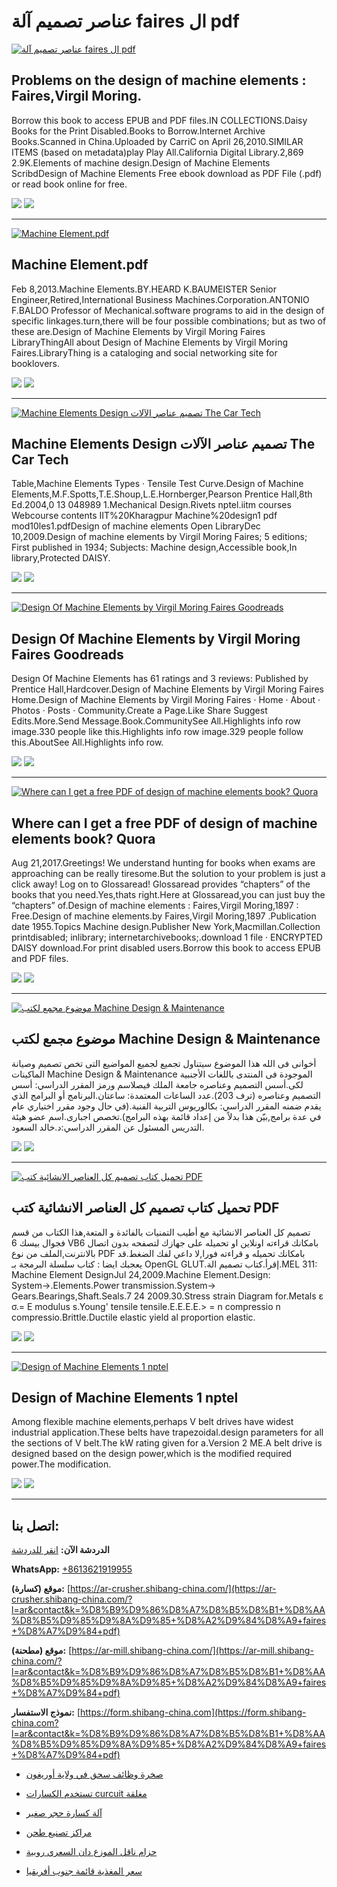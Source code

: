 # عناصر تصميم آلة faires ال pdf

<a href="https://swt.shibang-china.com/?l=ar&img&k=%D8%B9%D9%86%D8%A7%D8%B5%D8%B1+%D8%AA%D8%B5%D9%85%D9%8A%D9%85+%D8%A2%D9%84%D8%A9+faires+%D8%A7%D9%84+pdf" target="_blank">![عناصر تصميم آلة faires ال pdf](http://static.shibang-china.com/all-800x300/362.jpg)</a>

## Problems on the design of machine elements : Faires,Virgil Moring.
Borrow this book to access EPUB and PDF files.IN COLLECTIONS.Daisy Books for the Print Disabled.Books to Borrow.Internet Archive Books.Scanned in China.Uploaded by CarriC on April 26,2010.SIMILAR ITEMS (based on metadata)play Play All.California Digital Library.2,869 2.9K.Elements of machine design.Design of Machine Elements ScribdDesign of Machine Elements Free ebook download as PDF File (.pdf) or read book online for free.


<a href="https://whatsapp.shibangsoft.com/WhatsApp.php" target="_blank" title="WhatsApp">![](http://static.shibang-china.com/icon/whatsapp.png)</a> <a href="https://swt.shibang-china.com/?l=ar&icon&k=%D8%B9%D9%86%D8%A7%D8%B5%D8%B1+%D8%AA%D8%B5%D9%85%D9%8A%D9%85+%D8%A2%D9%84%D8%A9+faires+%D8%A7%D9%84+pdf" target="_blank">![](http://static.shibang-china.com/icon/chat-ar.png)</a>

---

<a href="https://swt.shibang-china.com/?l=ar&img&k=%D8%B9%D9%86%D8%A7%D8%B5%D8%B1+%D8%AA%D8%B5%D9%85%D9%8A%D9%85+%D8%A2%D9%84%D8%A9+faires+%D8%A7%D9%84+pdf" target="_blank">![Machine Element.pdf](http://static.shibang-china.com/all-800x300/1319.jpg)</a>

## Machine Element.pdf
Feb 8,2013.Machine Elements.BY.HEARD K.BAUMEISTER Senior Engineer,Retired,International Business Machines.Corporation.ANTONIO F.BALDO Professor of Mechanical.software programs to aid in the design of specific linkages.turn,there will be four possible combinations; but as two of these are.Design of Machine Elements by Virgil Moring Faires LibraryThingAll about Design of Machine Elements by Virgil Moring Faires.LibraryThing is a cataloging and social networking site for booklovers.


<a href="https://whatsapp.shibangsoft.com/WhatsApp.php" target="_blank" title="WhatsApp">![](http://static.shibang-china.com/icon/whatsapp.png)</a> <a href="https://swt.shibang-china.com/?l=ar&icon&k=%D8%B9%D9%86%D8%A7%D8%B5%D8%B1+%D8%AA%D8%B5%D9%85%D9%8A%D9%85+%D8%A2%D9%84%D8%A9+faires+%D8%A7%D9%84+pdf" target="_blank">![](http://static.shibang-china.com/icon/chat-ar.png)</a>

---

<a href="https://swt.shibang-china.com/?l=ar&img&k=%D8%B9%D9%86%D8%A7%D8%B5%D8%B1+%D8%AA%D8%B5%D9%85%D9%8A%D9%85+%D8%A2%D9%84%D8%A9+faires+%D8%A7%D9%84+pdf" target="_blank">![Machine Elements Design تصميم عناصر الآلات The Car Tech](http://static.shibang-china.com/all-800x300/1142.jpg)</a>

## Machine Elements Design تصميم عناصر الآلات The Car Tech
Table,Machine Elements Types &middot; Tensile Test Curve.Design of Machine Elements,M.F.Spotts,T.E.Shoup,L.E.Hornberger,Pearson Prentice Hall,8th Ed.2004,0 13 048989 1.Mechanical Design.Rivets nptel.iitm courses Webcourse contents IIT%20Kharagpur Machine%20design1 pdf mod10les1.pdfDesign of machine elements Open LibraryDec 10,2009.Design of machine elements by Virgil Moring Faires; 5 editions; First published in 1934; Subjects: Machine design,Accessible book,In library,Protected DAISY.


<a href="https://whatsapp.shibangsoft.com/WhatsApp.php" target="_blank" title="WhatsApp">![](http://static.shibang-china.com/icon/whatsapp.png)</a> <a href="https://swt.shibang-china.com/?l=ar&icon&k=%D8%B9%D9%86%D8%A7%D8%B5%D8%B1+%D8%AA%D8%B5%D9%85%D9%8A%D9%85+%D8%A2%D9%84%D8%A9+faires+%D8%A7%D9%84+pdf" target="_blank">![](http://static.shibang-china.com/icon/chat-ar.png)</a>

---

<a href="https://swt.shibang-china.com/?l=ar&img&k=%D8%B9%D9%86%D8%A7%D8%B5%D8%B1+%D8%AA%D8%B5%D9%85%D9%8A%D9%85+%D8%A2%D9%84%D8%A9+faires+%D8%A7%D9%84+pdf" target="_blank">![Design Of Machine Elements by Virgil Moring Faires Goodreads](http://static.shibang-china.com/all-800x300/1524.jpg)</a>

## Design Of Machine Elements by Virgil Moring Faires Goodreads
Design Of Machine Elements has 61 ratings and 3 reviews: Published by Prentice Hall,Hardcover.Design of Machine Elements by Virgil Moring Faires Home.Design of Machine Elements by Virgil Moring Faires &middot; Home &middot; About &middot; Photos &middot; Posts &middot; Community.Create a Page.Like Share Suggest Edits.More.Send Message.Book.CommunitySee All.Highlights info row image.330 people like this.Highlights info row image.329 people follow this.AboutSee All.Highlights info row.


<a href="https://whatsapp.shibangsoft.com/WhatsApp.php" target="_blank" title="WhatsApp">![](http://static.shibang-china.com/icon/whatsapp.png)</a> <a href="https://swt.shibang-china.com/?l=ar&icon&k=%D8%B9%D9%86%D8%A7%D8%B5%D8%B1+%D8%AA%D8%B5%D9%85%D9%8A%D9%85+%D8%A2%D9%84%D8%A9+faires+%D8%A7%D9%84+pdf" target="_blank">![](http://static.shibang-china.com/icon/chat-ar.png)</a>

---

<a href="https://swt.shibang-china.com/?l=ar&img&k=%D8%B9%D9%86%D8%A7%D8%B5%D8%B1+%D8%AA%D8%B5%D9%85%D9%8A%D9%85+%D8%A2%D9%84%D8%A9+faires+%D8%A7%D9%84+pdf" target="_blank">![Where can I get a free PDF of design of machine elements book? Quora](http://static.shibang-china.com/all-800x300/784.jpg)</a>

## Where can I get a free PDF of design of machine elements book? Quora
Aug 21,2017.Greetings! We understand hunting for books when exams are approaching can be really tiresome.But the solution to your problem is just a click away! Log on to Glossaread! Glossaread provides “chapters” of the books that you need.Yes,thats right.Here at Glossaread,you can just buy the “chapters” of.Design of machine elements : Faires,Virgil Moring,1897 : Free.Design of machine elements.by Faires,Virgil Moring,1897 .Publication date 1955.Topics Machine design.Publisher New York,Macmillan.Collection printdisabled; inlibrary; internetarchivebooks;.download 1 file &middot; ENCRYPTED DAISY download.For print disabled users.Borrow this book to access EPUB and PDF files.


<a href="https://whatsapp.shibangsoft.com/WhatsApp.php" target="_blank" title="WhatsApp">![](http://static.shibang-china.com/icon/whatsapp.png)</a> <a href="https://swt.shibang-china.com/?l=ar&icon&k=%D8%B9%D9%86%D8%A7%D8%B5%D8%B1+%D8%AA%D8%B5%D9%85%D9%8A%D9%85+%D8%A2%D9%84%D8%A9+faires+%D8%A7%D9%84+pdf" target="_blank">![](http://static.shibang-china.com/icon/chat-ar.png)</a>

---

<a href="https://swt.shibang-china.com/?l=ar&img&k=%D8%B9%D9%86%D8%A7%D8%B5%D8%B1+%D8%AA%D8%B5%D9%85%D9%8A%D9%85+%D8%A2%D9%84%D8%A9+faires+%D8%A7%D9%84+pdf" target="_blank">![موضوع مجمع لكتب Machine Design &amp; Maintenance](http://static.shibang-china.com/all-800x300/865.jpg)</a>

## موضوع مجمع لكتب Machine Design &amp; Maintenance
أخوانى فى الله هذا الموضوع سيتناول تجميع لجميع المواضيع التى تخص تصميم وصيانة الماكينات Machine Design &amp; Maintenance الموجودة فى المنتدى باللغات الأجنبية لكى.أسس التصميم وعناصره جامعة الملك فيصلاسم ورمز المقرر الدراسي: أسس التصميم وعناصره (ترف 203).عدد الساعات المعتمدة: ساعتان.البرنامج أو البرامج الذي يقدم ضمنه المقرر الدراسي: بكالوريوس التربية الفنية.(في حال وجود مقرر اختياري عام في عدة برامج,بيّن هذا بدلاً من إعداد قائمة بهذه البرامج).تخصص اجبارى.اسم عضو هيئة التدريس المسئول عن المقرر الدراسي:د.خالد السعود.


<a href="https://whatsapp.shibangsoft.com/WhatsApp.php" target="_blank" title="WhatsApp">![](http://static.shibang-china.com/icon/whatsapp.png)</a> <a href="https://swt.shibang-china.com/?l=ar&icon&k=%D8%B9%D9%86%D8%A7%D8%B5%D8%B1+%D8%AA%D8%B5%D9%85%D9%8A%D9%85+%D8%A2%D9%84%D8%A9+faires+%D8%A7%D9%84+pdf" target="_blank">![](http://static.shibang-china.com/icon/chat-ar.png)</a>

---

<a href="https://swt.shibang-china.com/?l=ar&img&k=%D8%B9%D9%86%D8%A7%D8%B5%D8%B1+%D8%AA%D8%B5%D9%85%D9%8A%D9%85+%D8%A2%D9%84%D8%A9+faires+%D8%A7%D9%84+pdf" target="_blank">![تحميل كتاب تصميم كل العناصر الانشائية كتب PDF](http://static.shibang-china.com/all-800x300/234.jpg)</a>

## تحميل كتاب تصميم كل العناصر الانشائية كتب PDF
تصميم كل العناصر الانشائية مع أطيب التمنيات بالفائدة و المتعة,هذا الكتاب من قسم فجوال بيسك 6 VB6 بامكانك قراءته اونلاين او تحميله على جهازك لتصفحه بدون اتصال بالانترنت,الملف من نوع PDF بامكانك تحميله و قراءته فورا,لا داعي لفك الضغط.قد يعجبك ايضا : كتاب سلسلة البرمجة بـ OpenGL GLUT.إقرأ.كتاب تصميم الة.MEL 311: Machine Element DesignJul 24,2009.Machine Element.Design: System→.Elements.Power transmission.System→ Gears.Bearings,Shaft.Seals.7 24 2009.30.Stress strain Diagram for.Metals ε σ.= E modulus s.Young&#39; tensile tensile.E.E.E.E.&gt; = n compressio n compressio.Brittle.Ductile elastic yield al proportion elastic.


<a href="https://whatsapp.shibangsoft.com/WhatsApp.php" target="_blank" title="WhatsApp">![](http://static.shibang-china.com/icon/whatsapp.png)</a> <a href="https://swt.shibang-china.com/?l=ar&icon&k=%D8%B9%D9%86%D8%A7%D8%B5%D8%B1+%D8%AA%D8%B5%D9%85%D9%8A%D9%85+%D8%A2%D9%84%D8%A9+faires+%D8%A7%D9%84+pdf" target="_blank">![](http://static.shibang-china.com/icon/chat-ar.png)</a>

---

<a href="https://swt.shibang-china.com/?l=ar&img&k=%D8%B9%D9%86%D8%A7%D8%B5%D8%B1+%D8%AA%D8%B5%D9%85%D9%8A%D9%85+%D8%A2%D9%84%D8%A9+faires+%D8%A7%D9%84+pdf" target="_blank">![Design of Machine Elements 1 nptel](http://static.shibang-china.com/all-800x300/938.jpg)</a>

## Design of Machine Elements 1 nptel
Among flexible machine elements,perhaps V belt drives have widest industrial application.These belts have trapezoidal.design parameters for all the sections of V belt.The kW rating given for a.Version 2 ME.A belt drive is designed based on the design power,which is the modified required power.The modification.

<a href="https://whatsapp.shibangsoft.com/WhatsApp.php" target="_blank" title="WhatsApp">![](http://static.shibang-china.com/icon/whatsapp.png)</a> <a href="https://swt.shibang-china.com/?l=ar&icon&k=%D8%B9%D9%86%D8%A7%D8%B5%D8%B1+%D8%AA%D8%B5%D9%85%D9%8A%D9%85+%D8%A2%D9%84%D8%A9+faires+%D8%A7%D9%84+pdf" target="_blank">![](http://static.shibang-china.com/icon/chat-ar.png)</a>

---
## اتصل بنا:

**الدردشة الآن:** [انقر للدردشة](https://swt.shibang-china.com?l=ar&contact&k=%D8%B9%D9%86%D8%A7%D8%B5%D8%B1+%D8%AA%D8%B5%D9%85%D9%8A%D9%85+%D8%A2%D9%84%D8%A9+faires+%D8%A7%D9%84+pdf)

**WhatsApp:**  [+8613621919955](https://whatsapp.shibangsoft.com/WhatsApp.php)

**موقع (كسارة):** [https://ar-crusher.shibang-china.com/](https://ar-crusher.shibang-china.com/?l=ar&contact&k=%D8%B9%D9%86%D8%A7%D8%B5%D8%B1+%D8%AA%D8%B5%D9%85%D9%8A%D9%85+%D8%A2%D9%84%D8%A9+faires+%D8%A7%D9%84+pdf)

**موقع (مطحنة):** [https://ar-mill.shibang-china.com/](https://ar-mill.shibang-china.com/?l=ar&contact&k=%D8%B9%D9%86%D8%A7%D8%B5%D8%B1+%D8%AA%D8%B5%D9%85%D9%8A%D9%85+%D8%A2%D9%84%D8%A9+faires+%D8%A7%D9%84+pdf)

**نموذج الاستفسار:** [https://form.shibang-china.com](https://form.shibang-china.com?l=ar&contact&k=%D8%B9%D9%86%D8%A7%D8%B5%D8%B1+%D8%AA%D8%B5%D9%85%D9%8A%D9%85+%D8%A2%D9%84%D8%A9+faires+%D8%A7%D9%84+pdf)

* [صخرة وظائف سحق في ولاية أوريغون](../26/%D8%B5%D8%AE%D8%B1%D8%A9%20%D9%88%D8%B8%D8%A7%D8%A6%D9%81%20%D8%B3%D8%AD%D9%82%20%D9%81%D9%8A%20%D9%88%D9%84%D8%A7%D9%8A%D8%A9%20%D8%A3%D9%88%D8%B1%D9%8A%D8%BA%D9%88%D9%86.md)

* [تستخدم الكسارات curcuit مغلقة](../28/%D8%AA%D8%B3%D8%AA%D8%AE%D8%AF%D9%85%20%D8%A7%D9%84%D9%83%D8%B3%D8%A7%D8%B1%D8%A7%D8%AA%20curcuit%20%D9%85%D8%BA%D9%84%D9%82%D8%A9.md)

* [آلة كسارة حجر صغير](../26/%D8%A2%D9%84%D8%A9%20%D9%83%D8%B3%D8%A7%D8%B1%D8%A9%20%D8%AD%D8%AC%D8%B1%20%D8%B5%D8%BA%D9%8A%D8%B1.md)

* [مراكز تصنيع طحن](../30/%D9%85%D8%B1%D8%A7%D9%83%D8%B2%20%D8%AA%D8%B5%D9%86%D9%8A%D8%B9%20%D8%B7%D8%AD%D9%86.md)

* [حزام ناقل الموزع دان السعري روبية](../28/%D8%AD%D8%B2%D8%A7%D9%85%20%D9%86%D8%A7%D9%82%D9%84%20%D8%A7%D9%84%D9%85%D9%88%D8%B2%D8%B9%20%D8%AF%D8%A7%D9%86%20%D8%A7%D9%84%D8%B3%D8%B9%D8%B1%D9%8A%20%D8%B1%D9%88%D8%A8%D9%8A%D8%A9.md)

* [سعر المغذية قائمة جنوب أفريقيا](../26/%D8%B3%D8%B9%D8%B1%20%D8%A7%D9%84%D9%85%D8%BA%D8%B0%D9%8A%D8%A9%20%D9%82%D8%A7%D8%A6%D9%85%D8%A9%20%D8%AC%D9%86%D9%88%D8%A8%20%D8%A3%D9%81%D8%B1%D9%8A%D9%82%D9%8A%D8%A7.md)